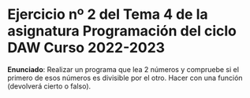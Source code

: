 # Ejercicio nº 2 del Tema 4 de la asignatura Programación del ciclo DAW Curso 2022-2023
**Enunciado**: Realizar un programa que lea 2 números y compruebe si el primero de esos números es divisible por el otro. Hacer con una función (devolverá cierto o falso).
